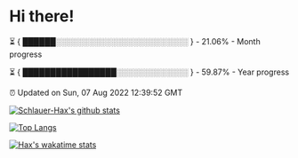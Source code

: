 # Hi there!

⏳ { ██████░░░░░░░░░░░░░░░░░░░░░░░░ } - 21.06% - Month progress

⏳ { █████████████████░░░░░░░░░░░░░ } - 59.87% - Year progress

⏰ Updated on Sun, 07 Aug 2022 12:39:52 GMT


[![Schlauer-Hax's github stats](https://github-readme-stats.vercel.app/api?username=Schlauer-Hax&show_icons=true&theme=dark&count_private=true)](https://github.com/Schlauer-Hax)


[![Top Langs](https://github-readme-stats.vercel.app/api/top-langs/?username=Schlauer-Hax&layout=compact&theme=dark)](https://github.com/Schlauer-Hax?tab=repositories)


[![Hax's wakatime stats](https://github-readme-stats.vercel.app/api/wakatime?username=Hax&theme=dark)](https://wakatime.com/@Hax)

